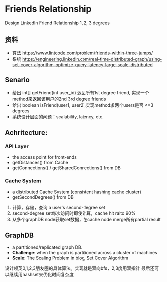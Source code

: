 # Friends Relationship
Design LinkedIn Friend Relationship 1, 2, 3 degrees

## 资料
- 算法 https://www.lintcode.com/problem/friends-within-three-jumps/
- 系统 https://engineering.linkedin.com/real-time-distributed-graph/using-set-cover-algorithm-optimize-query-latency-large-scale-distributed

## Senario
- 给出 int[] getFriend(int user_id) 返回所有1st degree friend, 实现一个method来返回该用户的2nd 3rd degree friends
- 给出 boolean isFriend(user1, user2),实现method求两个users是否 <=3 degrees
- 系统设计层面的问题：scalability, latency, etc.

## Achritecture:
### API Layer
- the access point for front-ends
- getDistances() from Cache
- getConnections() / getSharedConnections() from DB

### Cache System
- a distributed Cache System (consistent hashing cache cluster)
- getSecondDegrees() from DB

1. 计算，存储，查询 a user's second-degree set
2. second-degree set每次访问时即使计算，cache hit raito 90%
3. 从多个graphDB node获取set数据，在cache node merge所有partial result

## GraphDB
- a partitioned/replicated graph DB.
- **Challenge**: when the graph is partitioned across a cluster of machines
- **Scale**: The Scaling Problem in blog, Set Cover Algorithm

设计领英0,1,2,3朋友圈的具体算法。实现就是双向bfs，2,3度用双指针
最后还可以继续用hashset来优化时间复杂度
